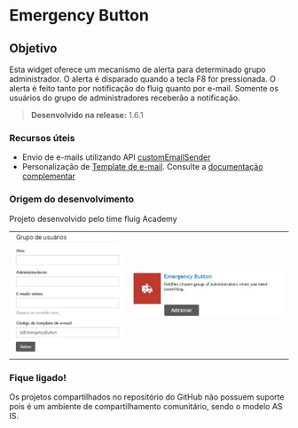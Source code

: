 # Emergency Button

Objetivo
----
Esta widget oferece um mecanismo de alerta para determinado grupo administrador. O alerta é disparado quando a tecla F8 for pressionada. O alerta é feito tanto por notificação do fluig quanto por e-mail. Somente os usuários do grupo de administradores receberão a notificação.

> **Desenvolvido na release:** 1.6.1

### Recursos úteis

* Envio de e-mails utilizando API [customEmailSender](https://api.fluig.com/resource_AlertServiceRest.html#path__alert_customEmailSender.html)
* Personalização de [Template de e-mail](http://tdn.totvs.com/display/public/fluig/Templates+de+e-mail+personalizado). Consulte a [documentação complementar](http://tdn.totvs.com/pages/releaseview.action?pageId=183730587)


### Origem do desenvolvimento

Projeto desenvolvido pelo time fluig Academy

<table>
  <tr>
    <td>
      <a href="https://github.com/fluig/Emergency-Button/blob/master/Imagens/Configura%C3%A7%C3%B5es.JPG">
        <img src="https://github.com/fluig/Emergency-Button/blob/master/Imagens/Configura%C3%A7%C3%B5es.JPG" alt="Screenshot 1">
      </a>
    </td>
    <td>
      <a href="">
        <img src="https://github.com/fluig/Emergency-Button/blob/master/Imagens/Widget.jpg" alt="Screenshot 2">
      </a>
    </td>
  </tr>
</table>

### Fique ligado!

Os projetos compartilhados no repositório do GitHub não possuem suporte pois é um ambiente de compartilhamento comunitário, sendo o modelo AS IS. 
